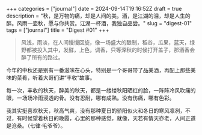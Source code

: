 +++
categories = ["journal"]
date = 2024-09-14T19:16:52Z
draft = true
description = "秋，是万物的痛，却是人间的美。酒，是江湖的泪，却是人生的醉。风雨一壶秋，愿与你共赏。江湖一杯酒，我独自品尝。"
slug = "digest-01"
tags = ["journal"]
title = "Digest #01"
+++
>风浅，雨淡，在人间慢慢回旋，像一场盛大的酿制，稻谷，瓜果，蓝天，绿野都被投入其中，发酵，上色，调香，只等深秋的时候打开盖子，那酒香会醉了所有的路过。
>

今年的中秋还是别有一番滋味在心头，特别是一个哥哥带了品美酒，再配上那些美味的菜肴，听着大哥们讲“丰收”故事。

每一次，丰收的秋天，醉美的秋天，都是一缕缕秋阳晒红的脸，一阵阵冷风吹痛的眼，一场场冷雨浸透的骨。没有忍耐，哪有成熟。没有伤痛，哪有色彩。

我其实挺喜欢秋天，秋高气爽，没有那种夏日的骄阳似火和冬日的寒风凛冽，不过，有时候望着秋日的晚霞，心里的那种感觉，就像，天若有情天亦老，人间正道是沧桑。（七律·毛爷爷）。